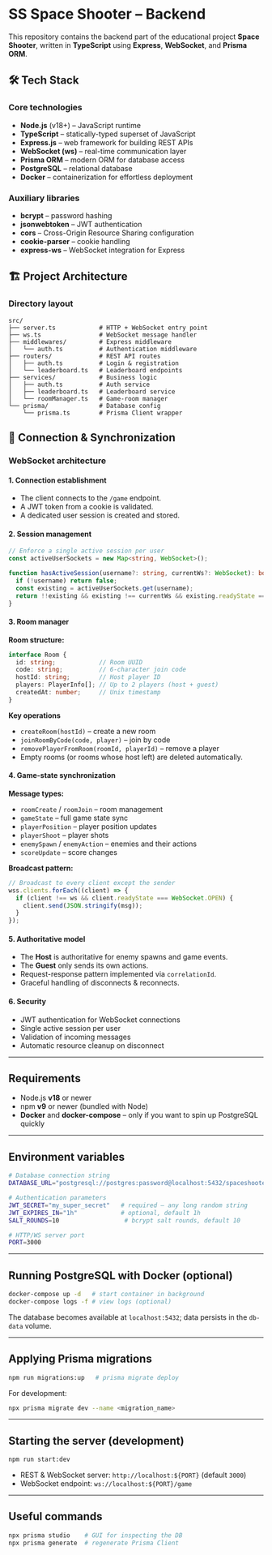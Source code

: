 # SS Space Shooter – Backend

This repository contains the backend part of the educational project **Space Shooter**, written in **TypeScript** using **Express**, **WebSocket**, and **Prisma ORM**.

## 🛠 Tech Stack

### Core technologies
- **Node.js** (v18+) – JavaScript runtime
- **TypeScript** – statically-typed superset of JavaScript
- **Express.js** – web framework for building REST APIs
- **WebSocket (ws)** – real-time communication layer
- **Prisma ORM** – modern ORM for database access
- **PostgreSQL** – relational database
- **Docker** – containerization for effortless deployment

### Auxiliary libraries
- **bcrypt** – password hashing
- **jsonwebtoken** – JWT authentication
- **cors** – Cross-Origin Resource Sharing configuration
- **cookie-parser** – cookie handling
- **express-ws** – WebSocket integration for Express

## 🏗 Project Architecture

### Directory layout
```
src/
├── server.ts            # HTTP + WebSocket entry point
├── ws.ts                # WebSocket message handler
├── middlewares/         # Express middleware
│   └── auth.ts          # Authentication middleware
├── routers/             # REST API routes
│   ├── auth.ts          # Login & registration
│   └── leaderboard.ts   # Leaderboard endpoints
├── services/            # Business logic
│   ├── auth.ts          # Auth service
│   ├── leaderboard.ts   # Leaderboard service
│   └── roomManager.ts   # Game-room manager
└── prisma/              # Database config
    └── prisma.ts        # Prisma Client wrapper
```

## 🔄 Connection & Synchronization

### WebSocket architecture

#### 1. Connection establishment
- The client connects to the `/game` endpoint.
- A JWT token from a cookie is validated.
- A dedicated user session is created and stored.

#### 2. Session management
```typescript
// Enforce a single active session per user
const activeUserSockets = new Map<string, WebSocket>();

function hasActiveSession(username?: string, currentWs?: WebSocket): boolean {
  if (!username) return false;
  const existing = activeUserSockets.get(username);
  return !!existing && existing !== currentWs && existing.readyState === WebSocket.OPEN;
}
```

#### 3. Room manager

**Room structure:**
```typescript
interface Room {
  id: string;            // Room UUID
  code: string;          // 6-character join code
  hostId: string;        // Host player ID
  players: PlayerInfo[]; // Up to 2 players (host + guest)
  createdAt: number;     // Unix timestamp
}
```

**Key operations**
- `createRoom(hostId)` – create a new room
- `joinRoomByCode(code, player)` – join by code
- `removePlayerFromRoom(roomId, playerId)` – remove a player
- Empty rooms (or rooms whose host left) are deleted automatically.

#### 4. Game-state synchronization

**Message types:**
- `roomCreate` / `roomJoin` – room management
- `gameState` – full game state sync
- `playerPosition` – player position updates
- `playerShoot` – player shots
- `enemySpawn` / `enemyAction` – enemies and their actions
- `scoreUpdate` – score changes

**Broadcast pattern:**
```typescript
// Broadcast to every client except the sender
wss.clients.forEach((client) => {
  if (client !== ws && client.readyState === WebSocket.OPEN) {
    client.send(JSON.stringify(msg));
  }
});
```

#### 5. Authoritative model
- The **Host** is authoritative for enemy spawns and game events.
- The **Guest** only sends its own actions.
- Request-response pattern implemented via `correlationId`.
- Graceful handling of disconnects & reconnects.

#### 6. Security
- JWT authentication for WebSocket connections
- Single active session per user
- Validation of incoming messages
- Automatic resource cleanup on disconnect

---

## Requirements

* Node.js **v18** or newer
* npm **v9** or newer (bundled with Node)
* **Docker** and **docker-compose** – only if you want to spin up PostgreSQL quickly

---
## Environment variables
```bash
# Database connection string
DATABASE_URL="postgresql://postgres:password@localhost:5432/spaceshooter"

# Authentication parameters
JWT_SECRET="my_super_secret"   # required – any long random string
JWT_EXPIRES_IN="1h"            # optional, default 1h
SALT_ROUNDS=10                  # bcrypt salt rounds, default 10

# HTTP/WS server port
PORT=3000
```

---
## Running PostgreSQL with Docker (optional)
```bash
docker-compose up -d   # start container in background
docker-compose logs -f # view logs (optional)
```
The database becomes available at `localhost:5432`; data persists in the `db-data` volume.

---
## Applying Prisma migrations
```bash
npm run migrations:up   # prisma migrate deploy
```
For development:
```bash
npx prisma migrate dev --name <migration_name>
```

---
## Starting the server (development)
```bash
npm run start:dev
```
* REST & WebSocket server: `http://localhost:${PORT}` (default `3000`)
* WebSocket endpoint: `ws://localhost:${PORT}/game`

---
## Useful commands
```bash
npx prisma studio    # GUI for inspecting the DB
npx prisma generate  # regenerate Prisma Client
```